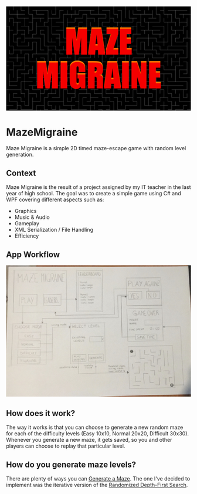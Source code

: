 ![Menu Cover](Project/Resources/MMCover.png)



# MazeMigraine
Maze Migraine is a simple 2D timed maze-escape game with random level generation.


## Context
Maze Migraine is the result of a project assigned by my IT teacher in the last year of high school.
The goal was to create a simple game using C# and WPF covering different aspects such as:
- Graphics
- Music & Audio
- Gameplay
- XML Serialization / File Handling
- Efficiency


## App Workflow
![Workflow Draw](Project/Resources/Workflow.jpg)

## How does it work?
The way it works is that you can choose to generate a new random maze for each of the difficulty levels
(Easy 10x10, Normal 20x20, Difficult 30x30). Whenever you generate a new maze, it gets saved, so you and
other players can choose to replay that particular level.


## How do you generate maze levels?
There are plenty of ways you can [Generate a Maze](https://en.wikipedia.org/wiki/Maze_generation_algorithm).
The one I've decided to implement was the iterative version of the [Randomized Depth-First Search](https://en.wikipedia.org/wiki/Maze_generation_algorithm#Randomized_depth-first_search).

